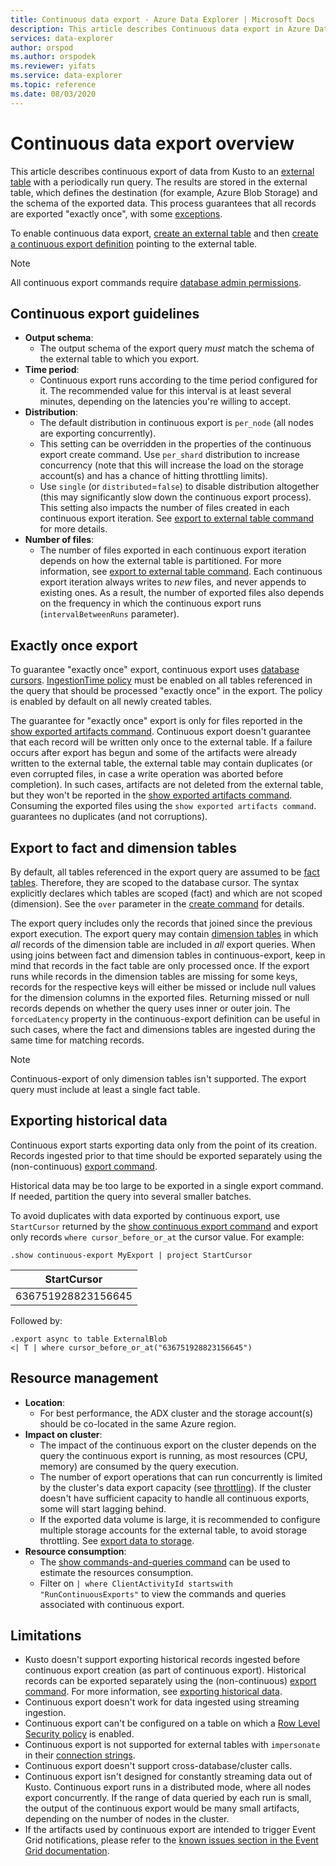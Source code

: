 ```yaml
---
title: Continuous data export - Azure Data Explorer | Microsoft Docs
description: This article describes Continuous data export in Azure Data Explorer.
services: data-explorer
author: orspod
ms.author: orspodek
ms.reviewer: yifats
ms.service: data-explorer
ms.topic: reference
ms.date: 08/03/2020
---
```

# Continuous data export overview

This article describes continuous export of data from Kusto to an [external table](../externaltables.md) with a periodically run query. The results are stored in the external table, which defines the destination (for example, Azure Blob Storage) and the schema of the exported data. This process guarantees that all records are exported "exactly once", with some [exceptions](#exactly-once-export). 

To enable continuous data export, [create an external table](../external-tables-azurestorage-azuredatalake.md#create-or-alter-external-table) and then [create a continuous export definition](create-alter-continuous.md) pointing to the external table. 

> [!NOTE]
> All continuous export commands require [database admin permissions](../access-control/role-based-authorization.md).

## Continuous export guidelines

* **Output schema**:
  * The output schema of the export query *must* match the schema of the external table to which you export. 
* **Time period**:
  * Continuous export runs according to the time period configured for it. The recommended value for this interval is at least several minutes, depending on the latencies you're willing to accept. 
* **Distribution**:
  * The default distribution in continuous export is `per_node` (all nodes are exporting concurrently). 
  * This setting can be overridden in the properties of the continuous export create command. Use `per_shard` distribution to increase concurrency (note that this will increase the load on the storage account(s) and has a chance of hitting throttling limits). 
  * Use `single` (or `distributed`=`false`) to disable distribution altogether (this may significantly slow down the continuous export process). This setting also impacts the number of files created in each continuous export iteration. See [export to external table command](export-data-to-an-external-table.md#notes) for more details.
* **Number of files**:
  * The number of files exported in each continuous export iteration depends on how the external table is partitioned. For more information, see [export to external table command](export-data-to-an-external-table.md#notes). Each continuous export iteration always writes to *new* files, and never appends to existing ones. As a result, the number of exported files also depends on the frequency in which the continuous export runs (`intervalBetweenRuns` parameter).

## Exactly once export

To guarantee "exactly once" export, continuous export uses [database cursors](../databasecursor.md). [IngestionTime policy](../ingestiontime-policy.md) must be enabled on all tables referenced in the query that should be processed "exactly once" in the export. The policy is enabled by default on all newly created tables.

The guarantee for "exactly once" export is only for files reported in the [show exported artifacts command](show-continuous-artifacts.md). Continuous export doesn't guarantee that each record will be written only once to the external table. If a failure occurs after export has begun and some of the artifacts were already written to the external table, the external table may contain duplicates (or even corrupted files, in case a write operation was aborted before completion). In such cases, artifacts are not deleted from the external table, but they won't be reported in the [show exported artifacts command](show-continuous-artifacts.md). Consuming the exported files using the `show exported artifacts command`. guarantees no duplicates (and not corruptions).

## Export to fact and dimension tables

By default, all tables referenced in the export query are assumed to be [fact tables](../../concepts/fact-and-dimension-tables.md). Therefore, they are scoped to the database cursor. The syntax explicitly declares which tables are scoped (fact) and which are not scoped (dimension). See the `over` parameter in the [create command](create-alter-continuous.md) for details.

The export query includes only the records that joined since the previous export execution. The export query may contain [dimension tables](../../concepts/fact-and-dimension-tables.md) in which *all* records of the dimension table are included in *all* export queries. When using joins between fact and dimension tables in continuous-export, keep in mind that records in the fact table are only processed once. If the export runs while records in the dimension tables are missing for some keys, records for the respective keys will either be missed or include null values for the dimension columns in the exported files. Returning missed or null records depends on whether the query uses inner or outer join. The `forcedLatency` property in the continuous-export definition can be useful in such cases, where the fact and dimensions tables are ingested during the same time for matching records.

> [!NOTE]
> Continuous-export of only dimension tables isn't supported. The export query must include at least a single fact table.

## Exporting historical data

Continuous export starts exporting data only from the point of its creation. Records ingested prior to that time should be exported separately using the (non-continuous) [export command](export-data-to-an-external-table.md). 

Historical data may be too large to be exported in a single export command. If needed, partition the query into several smaller batches. 

To avoid duplicates with data exported by continuous export, use `StartCursor` returned by the [show continuous export command](show-continuous-export.md) and export only records `where cursor_before_or_at` the cursor value. For example:

```kusto
.show continuous-export MyExport | project StartCursor
```

| StartCursor        |
|--------------------|
| 636751928823156645 |

Followed by: 

```kusto
.export async to table ExternalBlob
<| T | where cursor_before_or_at("636751928823156645")
```

## Resource management

* **Location**:
  * For best performance, the ADX cluster and the storage account(s) should be co-located in the same Azure region.
* **Impact on cluster**:
  * The impact of the continuous export on the cluster depends on the query the continuous export is running, as most resources (CPU, memory) are consumed by the query execution. 
  * The number of export operations that can run concurrently is limited by the cluster's data export capacity (see [throttling](../../management/capacitypolicy.md#throttling)). If the cluster doesn't have sufficient capacity to handle all continuous exports, some will start lagging behind.
  * If the exported data volume is large, it is recommended to configure multiple storage accounts for the external table, to avoid storage throttling. See [export data to storage](export-data-to-storage.md#known-issues).
* **Resource consumption**:
  * The [show commands-and-queries command](../commands-and-queries.md) can be used to estimate the resources consumption. 
  * Filter on `| where ClientActivityId startswith "RunContinuousExports"` to view the commands and queries associated with continuous export.

## Limitations

* Kusto doesn't support exporting historical records ingested before continuous export creation (as part of continuous export). Historical records can be exported separately using the (non-continuous) [export command](export-data-to-an-external-table.md). 
For more information, see [exporting historical data](#exporting-historical-data).
* Continuous export doesn't work for data ingested using streaming ingestion. 
* Continuous export can't be configured on a table on which a [Row Level Security policy](../../management/rowlevelsecuritypolicy.md) is enabled.
* Continuous export is not supported for external tables with `impersonate` in their [connection strings](../../api/connection-strings/storage.md).
* Continuous export doesn't support cross-database/cluster calls.
* Continuous export isn't designed for constantly streaming data out of Kusto. Continuous export runs in a distributed mode, where all nodes export concurrently. If the range of data queried by each run is small, the output of the continuous export would be many small artifacts, depending on the number of nodes in the cluster.
* If the artifacts used by continuous export are intended to trigger Event Grid notifications, please refer to the [known issues section in the Event Grid documentation](../data-ingestion/eventgrid.md#known-issues).
